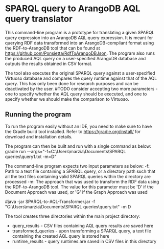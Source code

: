 # SPARQL query to ArangoDB AQL query translator

This command-line program is a prototype for translating a given SPARQL query expression into an ArangoDB AQL query expression. 
It is meant for querying RDF data transformed into an ArangoDB-compliant format using the RDF-to-ArangoDB tool that can be found at https://github.com/Ponsietta/RdfToArangoDBJson. The program also runs the produced AQL query on a user-specified ArangoDB database and outputs the results obtained in CSV format.

The tool also executes the original SPARQL query against a user-specified Virtuoso database and compares the query runtime against that of 
the AQL query. This has only been done for research purposes and can be deactivated by the user.
#TODO consider accepting two more parameters - one to specify whether the AQL query should be executed, and one to specify whether we should
make the comparison to Virtuoso.

## Running the program

To run the program easily without an IDE, you need to make sure to have the Gradle build tool installed. 
Refer to https://gradle.org/install/ for download and installation details.

The program can then be built and run with a single command as below:
gradle run --args="-f=C:\Users\marzia\Documents\SPARQL queries\query1.txt -m=D"

The command-line program expects two input parameters as below:
-f: Path to a text file containing a SPARQL query, or a directory path such that all the text files containing valid SPARQL queries within the directory are processed
-m: The approach that was used to transform the RDF data using the RDF-to-ArangoDB tool. The value for this parameter must be 'D' if the Document Approach was used,
or 'G' if the Graph Approach was used

#java -jar SPARQL-to-AQL-Transformer.jar -f "C:\Users\marzia\Documents\SPARQL queries\query.txt" -m D

The tool creates three directories within the main project directory:
- query_results - CSV files containing AQL query results are saved here
- transformed_queries - upon transforming a SPARQL query, a text file containing the created AQL query is stored here
- runtime_results - query runtimes are saved in CSV files in this directory

